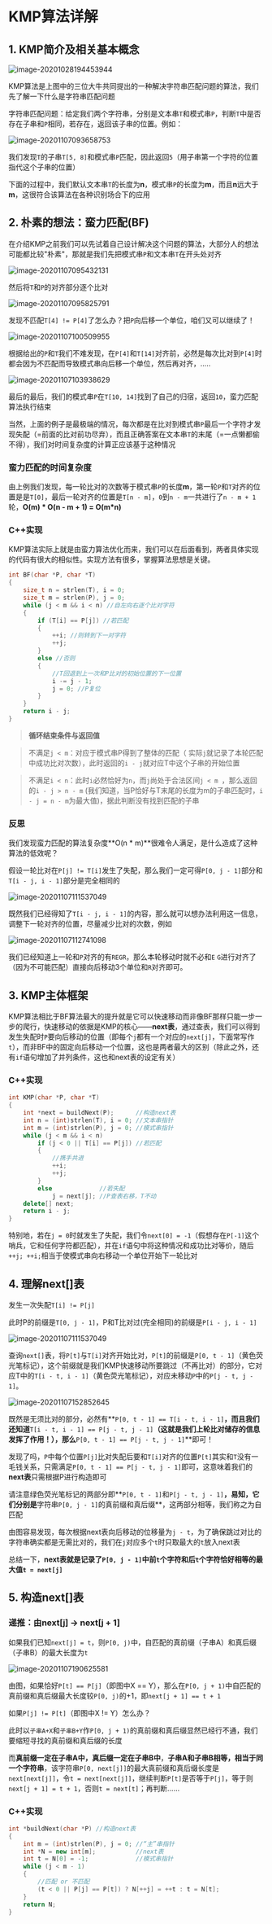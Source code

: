 # KMP算法详解

## 1. KMP简介及相关基本概念

![image-20201028194453944](https://i.loli.net/2020/11/07/SgNUlyEXhx9jRer.png)

KMP算法是上图中的三位大牛共同提出的一种解决字符串匹配问题的算法，我们先了解一下什么是字符串匹配问题

字符串匹配问题：给定我们两个字符串，分别是文本串`T`和模式串`P`，判断`T`中是否存在子串和`P`相同，若存在，返回该子串的位置。例如：

![image-20201107093658753](C:%5CUsers%5CspringmorningQ%5CAppData%5CRoaming%5CTypora%5Ctypora-user-images%5Cimage-20201107093658753.png)

我们发现`T`的子串`T[5, 8]`和模式串`P`匹配，因此返回`5`（用子串第一个字符的位置指代这个子串的位置）

下面的过程中，我们默认文本串`T`的长度为**n**，模式串`P`的长度为**m**，而且**n**远大于**m**，这很符合该算法在各种识别场合下的应用

## 2. 朴素的想法：蛮力匹配(BF)

在介绍KMP之前我们可以先试着自己设计解决这个问题的算法，大部分人的想法可能都比较"朴素"，那就是我们先把模式串`P`和文本串`T`在开头处对齐

![image-20201107095432131](C:%5CUsers%5CspringmorningQ%5CAppData%5CRoaming%5CTypora%5Ctypora-user-images%5Cimage-20201107095432131.png)

然后将`T`和`P`的对齐部分逐个比对

![image-20201107095825791](https://i.loli.net/2020/11/07/G3ovAW5h2DUCBsd.png)

发现不匹配`T[4] != P[4]`了怎么办？把`P`向后移一个单位，咱们又可以继续了！

![image-20201107100509955](https://i.loli.net/2020/11/07/x4Nd5a76GpRQKMe.png)

根据给出的`P`和`T`我们不难发现，在`P[4]`和`T[14]`对齐前，必然是每次比对到`P[4]`时都会因为不匹配而导致模式串向后移一个单位，然后再对齐，.....

![image-20201107103938629](https://i.loli.net/2020/11/07/n7fr6ANyWtsPHld.png)

最后的最后，我们的模式串`P`在`T[10, 14]`找到了自己的归宿，返回`10`，蛮力匹配算法执行结束

当然，上面的例子是最极端的情况，每次都是在比对到模式串`P`最后一个字符才发现失配（=前面的比对前功尽弃），而且正确答案在文本串`T`的末尾（=一点懒都偷不得），我们对时间复杂度的计算正应该基于这种情况

### 蛮力匹配的时间复杂度

由上例我们发现，每一轮比对的次数等于模式串`P`的长度**m**，第一轮`P`和`T`对齐的位置是是`T[0]`，最后一轮对齐的位置是`T[n - m]`，`0`到`n - m`一共进行了`n - m + 1`轮，**O(m) * O(n - m + 1) = O(m*n)**

### C++实现

KMP算法实际上就是由蛮力算法优化而来，我们可以在后面看到，两者具体实现的代码有很大的相似性。实现方法有很多，掌握算法思想是关键。

```cpp
int BF(char *P, char *T)
{
    size_t n = strlen(T), i = 0;
    size_t m = strlen(P), j = 0;
    while (j < m && i < n) //自左向右逐个比对字符
    {
        if (T[i] == P[j]) //若匹配
        {
            ++i; //则转到下一对字符
            ++j;
        }
        else //否则
        {
            //T回退到上一次和P比对的初始位置的下一位置
            i -= j - 1;
            j = 0; //P复位
        }
    }
    return i - j;
}
```

>  **循环结束条件与返回值**

>  不满足`j < m`：对应于模式串P得到了整体的匹配（ 实际`j`就记录了本轮匹配中成功比对次数），此时返回的`i - j`就对应T中这个子串的开始位置

> 不满足`i < n`：此时`i`必然恰好为`n`，而`j`尚处于合法区间`j < m `，那么返回的`i - j > n - m` (我们知道，当P恰好与T末尾的长度为m的子串匹配时，`i - j = n - m`为最大值)，据此判断没有找到匹配的子串

### 反思

我们发现蛮力匹配的算法复杂度**O(n * m)**很难令人满足，是什么造成了这种算法的低效呢？

假设一轮比对在`P[j] != T[i]`发生了失配，那么我们一定可得`P[0, j - 1]`部分和`T[i - j, i - 1]`部分是完全相同的

![image-20201107111537049](https://i.loli.net/2020/11/07/7huserZK2zDpyXO.png)

既然我们已经得知了`T[i - j, i - 1]`的内容，那么就可以想办法利用这一信息，调整下一轮对齐的位置，尽量减少比对的次数，例如

![image-20201107112741098](https://i.loli.net/2020/11/07/16jlx9CLGhVPUKJ.png)

我们已经知道上一轮和`P`对齐的有`REGR`，那么本轮移动时就不必和`E` `G`进行对齐了（因为不可能匹配）直接向后移动3个单位和`R`对齐即可。

## 3. KMP主体框架

KMP算法相比于BF算法最大的提升就是它可以快速移动而非像BF那样只能一步一步的爬行，快速移动的依据是KMP的核心——**next表**，通过查表，我们可以得到发生失配时`P`要向后移动的位置（即每个`j`都有一个对应的`next[j]`，下面常写作`t`），而非BF中的固定向后移动一个位置，这也是两者最大的区别（除此之外，还有`if`语句增加了并列条件，这也和next表的设定有关）

### C++实现

```cpp
int KMP(char *P, char *T)
{
    int *next = buildNext(P);      //构造next表
    int n = (int)strlen(T), i = 0; //文本串指针
    int m = (int)strlen(P), j = 0; //模式串指针
    while (j < m && i < n)
        if (j < 0 || T[i] == P[j]) //若匹配
        {
            //携手共进
            ++i;
            ++j;
        }
        else             //若失配
            j = next[j]; //P查表右移，T不动
    delete[] next;
    return i - j;
}
```

特别地，若在`j = 0`时就发生了失配，我们令`next[0] = -1`（假想存在`P[-1]`这个哨兵，它和任何字符都匹配），并在`if`语句中将这种情况和成功比对等价，随后`++j; ++i;`相当于使模式串向右移动一个单位开始下一轮比对

## 4. 理解next[]表

发生一次失配`T[i] != P[j]`

此时P的前缀是`T[0, j - 1]`，P和T比对过(完全相同)的前缀是`P[i - j, i - 1]`

![image-20201107111537049](https://i.loli.net/2020/11/07/7wVUXhCJqL4lnDt.png)

查询`next[]`表，将`P[t]`与`T[i]`对齐开始比对，`P[t]`的前缀是`P[0, t - 1]`（黄色荧光笔标记），这个前缀就是我们KMP快速移动所要跳过（不再比对）的部分，它对应T中的`T[i - t, i - 1]`（黄色荧光笔标记），对应未移动`P`中的`P[j - t, j - 1]`。

![image-20201107152852645](https://i.loli.net/2020/11/07/l3wpQbTMZWczsgi.png)

既然是无须比对的部分，必然有**`P[0, t - 1] == T[i - t, i - 1]`**，而且我们还知道**`T[i - t, i - 1] == P[j - t, j - 1]`**（这就是我们上轮比对储存的信息发挥了作用！），那么**`P[0, t - 1] == P[j - t, j - 1]`**即可！

发现了吗，`P`中每个位置`P[j]`比对失配后要和`T[i]`对齐的位置`P[t]`其实和`T`没有一毛钱关系，只需满足`P[0, t - 1] == P[j - t, j - 1]`即可，这意味着我们的**next表**只需根据P进行构造即可

请注意绿色荧光笔标记的两部分即**`P[0, t - 1]`和`P[j - t, j - 1]`**，易知，它们分别是**字符串`P[0, j - 1]`的真前缀和真后缀**，这两部分相等，我们称之为自匹配

由图容易发现，每次根据next表向后移动的位移量为`j - t`，为了确保跳过对比的字符串确实都是无需比对的，我们在`j`对应多个`t`时只取最大的`t`放入next表

总结一下，**next表就是记录了`P[0, j - 1]`中前`t`个字符和后`t`个字符恰好相等的最大值`t = next[j]`**

## 5. 构造next[]表

### 递推：由next[j] -> next[j + 1]

如果我们已知`next[j] = t`，则`P[0, j)`中，自匹配的真前缀（子串A）和真后缀（子串B）的最大长度为`t`

![image-20201107190625581](https://i.loli.net/2020/11/07/kqxhMrEN5cfaQb2.png)

由图，如果恰好`P[t] == P[j]`（即图中X == Y），那么在`P[0, j + 1)`中自匹配的真前缀和真后缀最大长度较`P[0, j)`的+1，即`next[j + 1] == t + 1`

如果`P[j] != P[t]`（即图中X != Y）怎么办？

此时以`子串A+X`和`子串B+Y`作`P[0, j + 1)`的真前缀和真后缀显然已经行不通，我们要缩短寻找的真前缀和真后缀的长度

而**真前缀一定在子串A中，真后缀一定在子串B中**，**子串A和子串B相等，相当于同一个字符串**，该字符串`P[0, next[j]]`的最大真前缀和真后缀长度是`next[next[j]]`，令`t = next[next[j]]`，继续判断`P[t]`是否等于`P[j]`，等于则`next[j + 1] = t + 1`，否则`t = next[t]`；再判断......

### C++实现

```cpp
int *buildNext(char *P) //构造next表
{
    int m = (int)strlen(P), j = 0; //“主”串指针
    int *N = new int[m];           //next表
    int t = N[0] = -1;             //模式串指针
    while (j < m - 1)
    {
        //匹配 or 不匹配
        (t < 0 || P[j] == P[t]) ? N[++j] = ++t : t = N[t];
    }
    return N;
}
```

